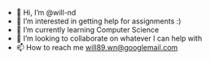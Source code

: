 - 👋 Hi, I’m @will-nd
- 👀 I’m interested in getting help for assignments :)
- 🌱 I’m currently learning Computer Science
- 💞️ I’m looking to collaborate on whatever I can help with
- 📫 How to reach me will89.wn@googlemail.com

<!---
will-nd/will-nd is a ✨ special ✨ repository because its `README.md` (this file) appears on your GitHub profile.
You can click the Preview link to take a look at your changes.
--->

